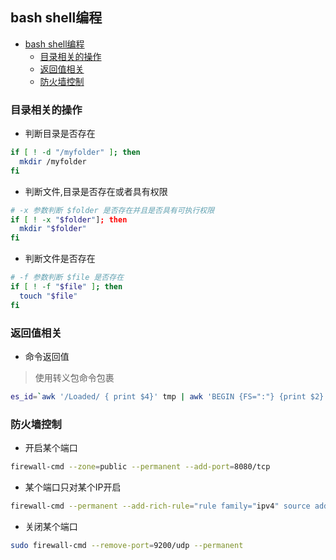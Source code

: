 ## bash shell编程
<!-- TOC -->

- [bash shell编程](#bash-shell编程)
    - [目录相关的操作](#目录相关的操作)
    - [返回值相关](#返回值相关)
    - [防火墙控制](#防火墙控制)

<!-- /TOC -->

### 目录相关的操作
+ 判断目录是否存在
```bash
if [ ! -d "/myfolder" ]; then
  mkdir /myfolder
fi
```

+ 判断文件,目录是否存在或者具有权限
```bash
# -x 参数判断 $folder 是否存在并且是否具有可执行权限
if [ ! -x "$folder"]; then
  mkdir "$folder"
fi
```

+ 判断文件是否存在
```bash
# -f 参数判断 $file 是否存在
if [ ! -f "$file" ]; then
  touch "$file"
fi
```

### 返回值相关
+ 命令返回值
>使用转义包命令包裹
```bash
es_id=`awk '/Loaded/ { print $4}' tmp | awk 'BEGIN {FS=":"} {print $2}'`
```

### 防火墙控制
+ 开启某个端口
```bash
firewall-cmd --zone=public --permanent --add-port=8080/tcp
```

+ 某个端口只对某个IP开启
```bash
firewall-cmd --permanent --add-rich-rule="rule family="ipv4" source address="192.168.211.129" port protocol="tcp" port="9200" accept"
```

+ 关闭某个端口
```bash
sudo firewall-cmd --remove-port=9200/udp --permanent
````